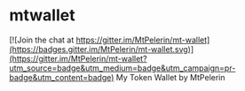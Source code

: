 # mtwallet

[![Join the chat at https://gitter.im/MtPelerin/mt-wallet](https://badges.gitter.im/MtPelerin/mt-wallet.svg)](https://gitter.im/MtPelerin/mt-wallet?utm_source=badge&utm_medium=badge&utm_campaign=pr-badge&utm_content=badge)
My Token Wallet by MtPelerin
